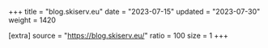 +++
title = "blog.skiserv.eu"
date = "2023-07-15"
updated = "2023-07-30"
weight = 1420

[extra]
source = "https://blog.skiserv.eu/"
ratio = 100
size = 1
+++
